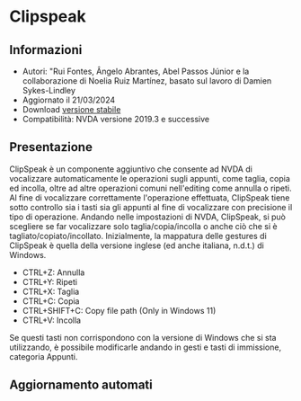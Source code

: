 ﻿# Clipspeak


## Informazioni
* Autori: "Rui Fontes, Ângelo Abrantes, Abel Passos Júnior e la collaborazione di Noelia Ruiz Martínez, basato sul lavoro di Damien Sykes-Lindley
* Aggiornato il 21/03/2024
* Download [versione stabile][1]
* Compatibilità: NVDA versione 2019.3 e successive


## Presentazione
ClipSpeak è un componente aggiuntivo che consente ad NVDA di vocalizzare automaticamente le operazioni sugli appunti, come taglia, copia ed incolla, oltre ad altre operazioni comuni nell'editing come annulla o ripeti.
Al fine di vocalizzare correttamente l'operazione effettuata, ClipSpeak tiene sotto controllo sia i tasti sia gli appunti al fine di vocalizzare con precisione il tipo di operazione.
Andando nelle impostazioni di NVDA, ClipSpeak, si può scegliere se far vocalizzare solo taglia/copia/incolla o anche ciò che si è tagliato/copiato/incollato.
Inizialmente, la mappatura delle gestures di ClipSpeak è quella della versione inglese (ed anche italiana, n.d.t.) di Windows.
* CTRL+Z: Annulla
* CTRL+Y: Ripeti
* CTRL+X: Taglia
* CTRL+C: Copia
* CTRL+SHIFT+C: Copy file path (Only in Windows 11)
* CTRL+V: Incolla

Se questi tasti non corrispondono con la versione di Windows che si sta utilizzando, è possibile modificarle andando in gesti e tasti di immissione, categoria Appunti.

## Aggiornamento automati
[1]: https://github.com/ruifontes/clipspeak/releases/download/2024.03.21/clipspeak-2024.03.21.nvda-addon
